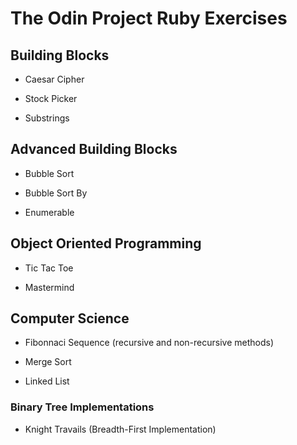 # The Odin Project Ruby Exercises

## Building Blocks

+ Caesar Cipher

+ Stock Picker

+ Substrings

## Advanced Building Blocks

+ Bubble Sort 

+ Bubble Sort By

+ Enumerable

## Object Oriented Programming

+ Tic Tac Toe

+ Mastermind

## Computer Science

+ Fibonnaci Sequence (recursive and non-recursive methods)

+ Merge Sort 

+ Linked List

### Binary Tree Implementations 
+ Knight Travails (Breadth-First Implementation)
